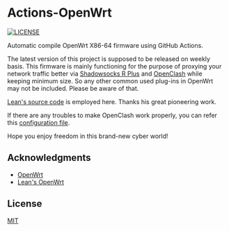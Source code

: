 # Actions-OpenWrt

[![LICENSE](https://img.shields.io/github/license/mashape/apistatus.svg?style=flat-square&label=LICENSE)](https://github.com/yuhuangniu/OpenWrt-x86_64/blob/master/LICENSE)

Automatic compile OpenWrt X86-64 firmware using GitHub Actions.

The latest version of this project is supposed to be released on weekly basis. This firmware is mainly functioning for the purpose of proxying your network traffic better via [Shadowsocks R Plus](https://github.com/fw876/helloworld) and [OpenClash](https://github.com/vernesong/OpenClash/tree/master) while keeping minimum size. So any other common used plug-ins in OpenWrt may not be included. Please be aware of that.

[Lean's source code](https://github.com/coolsnowwolf/lede) is employed here. Thanks his great pioneering work.

If there are any troubles to make OpenClash work properly, you can refer this [configuration file](https://github.com/yuhuangniu/OpenWrt-x86_64/blob/master/config.yaml).  

Hope you enjoy freedom in this brand-new cyber world!

## Acknowledgments

- [OpenWrt](https://github.com/openwrt/openwrt)
- [Lean's OpenWrt](https://github.com/coolsnowwolf/lede)

## License

[MIT](https://github.com/yuhuangniu/OpenWrt-x86_64/blob/master/LICENSE) 
